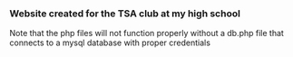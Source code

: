 ### Website created for the TSA club at my high school

Note that the php files will not function properly without a db.php file that connects to a mysql database with proper credentials
